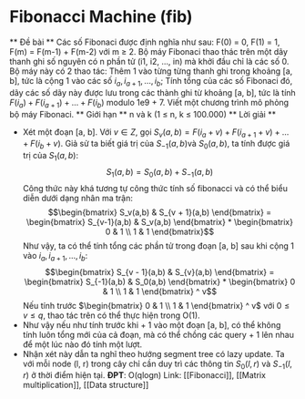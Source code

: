 #  Fibonacci Machine (fib)
** Đề bài **
Các số Fibonaci được định nghĩa như sau: F(0) = 0, F(1) = 1, F(m) = F(m-1) + F(m-2) với m ≥ 2. Bộ máy Fibonaci thao thác trên một dãy thanh ghi số nguyên có n phần tử (i1, i2, …, in) mà khởi đầu chỉ là các số 0. Bộ máy này có 2 thao tác: Thêm 1 vào từng từng thanh ghi trong khoảng [a, b], tức là cộng 1 vào các số $i_a, i_{a+1}, …, i_b$; Tính tổng của các số Fibonaci đó, dãy các số dãy này được lưu trong các thành ghi từ khoảng [a, b], tức là tính $F(i_a) + F(i_{a+1}) + … + F(i_b)$ modulo 1e9 + 7. Viết một chương trình mô phỏng bộ máy Fibonaci.
** Giới hạn **
 n và k (1 ≤ n, k ≤ 100.000) 
** Lời giải **
- Xét một đoạn [a, b]. Với $v \in Z$, gọi $S_v(a, b) = F(i_a + v) + F(i_{a+1} + v) + … + F(i_b + v)$. Giả sử ta biết giá trị của $S_{-1} (a, b)$và $S_0(a, b)$, ta tính được giá trị của $S_1(a, b)$:
		$$S_1(a, b) = S_0(a,b) + S_{-1}(a, b)$$ 
	Công thức này khá tương tự công thức tính số fibonacci và có thể biểu diễn dưới dạng nhân ma trận: 
	$$\begin{bmatrix} S_v(a,b) & S_{v + 1}(a,b) \end{bmatrix} = \begin{bmatrix} S_{v-1}(a,b) & S_v(a,b) \end{bmatrix} * \begin{bmatrix} 0 & 1 \\ 1 & 1 \end{bmatrix}$$
	Như vậy, ta có thể tính tổng các phần tử trong đoạn [a, b] sau khi cộng 1 vào $i_a, i_{a + 1}, ..., i_b$: 
	$$\begin{bmatrix} S_{v - 1}(a,b) & S_{v}(a,b) \end{bmatrix} = \begin{bmatrix} S_{-1}(a,b) & S_0(a,b) \end{bmatrix} * \begin{bmatrix} 0 & 1 \\ 1 & 1 \end{bmatrix} ^ v$$
	Nếu tính trước $\begin{bmatrix} 0 & 1 \\ 1 & 1 \end{bmatrix} ^ v$ với $0 \le v \le q$, thao tác trên có thể thực hiện trong O(1).
- Như vậy nếu như tính trước khi + 1 vào một đoạn [a, b], có thể không tính luôn tổng mới của cả đoạn, mà có thể chồng các query + 1 lên nhau để một lúc nào đó tính một lượt.
- Nhận xét này dẫn ta nghĩ theo hướng segment tree có lazy update. Ta với mỗi node (l, r) trong cây chỉ cần duy trì các thông tin $S_0(l, r)$ và $S_{-1}(l, r)$ ở thời điểm hiện tại.
**ĐPT**: O(qlogn)
Link: [[Fibonacci]], [[Matrix multiplication]], [[Data structure]]